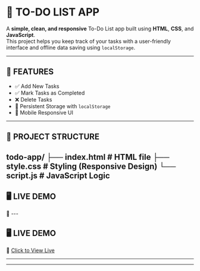 # 📝 TO-DO LIST APP

A **simple, clean, and responsive** To-Do List app built using **HTML**, **CSS**, and **JavaScript**.  
This project helps you keep track of your tasks with a user-friendly interface and offline data saving using `localStorage`.

---

## 🚀 FEATURES

- ✅ Add New Tasks  
- ✅ Mark Tasks as Completed  
- ❌ Delete Tasks  
- 💾 Persistent Storage with `localStorage`  
- 📱 Mobile Responsive UI  

---

## 📂 PROJECT STRUCTURE

todo-app/
├── index.html # HTML file
├── style.css # Styling (Responsive Design)
└── script.js # JavaScript Logic
---

## 🖥️ LIVE DEMO

🔗 ---

## 🖥️ LIVE DEMO

🔗 [Click to View Live](https://your-username.github.io/todo-list/)

---

---

